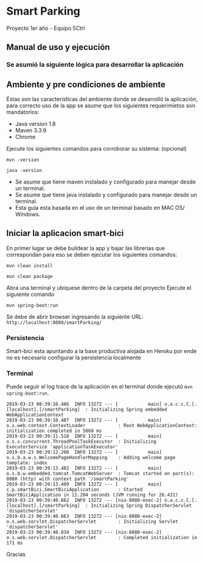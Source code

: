 # Smart Parking

Proyecto 1er año - Equipo 5Ctrl

## Manual de uso y ejecución
### Se asumió la siguiente lógica para desarrollar la aplicación



## Ambiente y pre condiciones de ambiente

Éstas son las características del ambiente donde se desarrolló la aplicación, para correcto uso de la app se asume que los siguientes requerimietos son mandatorios:

* Java version 1.8
* Maven 3.3.9
* Chrome

Ejecute los siguientes comandos para corroborar su sistema: (opcional)

```sh-session
mvn -version
```
```sh-session
java -version
```

* Se asume que tiene maven instalado y configurado para manejar desde un terminal.
* Se asume que tiene java instalado y configurado para manejar desde un terminal.
* Esta guía esta basada en el uso de un terminal basado en MAC OS/ Windows.


## Iniciar la aplicacion smart-bici
En primer lugar se debe buildear la app y bajar las librerias que correspondan para eso se deben ejecutar los siguientes comandos:

```sh-session
mvn clean install
```
```sh-session
mvn clean package
```

Abra una terminal y ubíquese dentro de la carpeta del proyecto
Ejecute el siguiente comando
```sh-session
mvn spring-boot:run
```
Se debe de abrir browser ingresando la siguiente URL: `http://localhost:8080/smartParking/`

### Persistencia
 Smart-bici esta apuntando a la base productiva alojada en Heroku por ende no es necesario configurar la persistencia localmente
 


### Terminal
Puede seguir el log trace de la aplicación en el terminal donde ejecutó `mvn spring-boot:run`.
```sh-session
2019-03-23 00:39:10.486  INFO 13272 --- [           main] o.a.c.c.C.[.[localhost].[/smartParking]  : Initializing Spring embedded WebApplicationContext
2019-03-23 00:39:10.487  INFO 13272 --- [           main] o.s.web.context.ContextLoader            : Root WebApplicationContext: initialization completed in 5868 ms
2019-03-23 00:39:11.518  INFO 13272 --- [           main] o.s.s.concurrent.ThreadPoolTaskExecutor  : Initializing ExecutorService 'applicationTaskExecutor'
2019-03-23 00:39:12.200  INFO 13272 --- [           main] o.s.b.a.w.s.WelcomePageHandlerMapping    : Adding welcome page template: index
2019-03-23 00:39:13.402  INFO 13272 --- [           main] o.s.b.w.embedded.tomcat.TomcatWebServer  : Tomcat started on port(s): 8080 (http) with context path '/smartParking'
2019-03-23 00:39:13.409  INFO 13272 --- [           main] c.p.smartBici.SmartBiciApplication       : Started SmartBiciApplication in 11.204 seconds (JVM running for 26.431)
2019-03-23 00:39:40.662  INFO 13272 --- [nio-8080-exec-2] o.a.c.c.C.[.[localhost].[/smartParking]  : Initializing Spring DispatcherServlet 'dispatcherServlet'
2019-03-23 00:39:40.663  INFO 13272 --- [nio-8080-exec-2] o.s.web.servlet.DispatcherServlet        : Initializing Servlet 'dispatcherServlet'
2019-03-23 00:39:40.834  INFO 13272 --- [nio-8080-exec-2] o.s.web.servlet.DispatcherServlet        : Completed initialization in 171 ms
```

Gracias 

